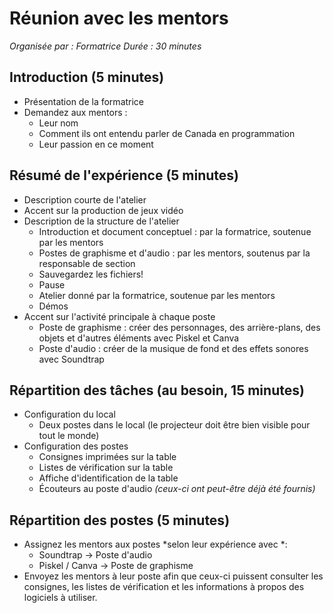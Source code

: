 # Réunion avec les mentors

*Organisée par : Formatrice*
*Durée : 30 minutes*

## Introduction (5 minutes)
* Présentation de la formatrice
* Demandez aux mentors :
  * Leur nom
  * Comment ils ont entendu parler de Canada en programmation
  * Leur passion en ce moment

## Résumé de l'expérience (5 minutes)
* Description courte de l'atelier
* Accent sur la production de jeux vidéo
* Description de la structure de l'atelier
  * Introduction et document conceptuel : par la formatrice, soutenue par les mentors
  * Postes de graphisme et d'audio : par les mentors, soutenus par la responsable de section
  * Sauvegardez les fichiers!
  * Pause
  * Atelier donné par la formatrice, soutenue par les mentors
  * Démos
* Accent sur l'activité principale à chaque poste
  * Poste de graphisme : créer des personnages, des arrière-plans, des objets et d'autres éléments avec Piskel et Canva
  * Poste d'audio : créer de la musique de fond et des effets sonores avec Soundtrap

## Répartition des tâches (au besoin, 15 minutes)
* Configuration du local
  * Deux postes dans le local (le projecteur doit être bien visible pour tout le monde)
* Configuration des postes
  * Consignes imprimées sur la table
  * Listes de vérification sur la table
  * Affiche d'identification de la table
  * Écouteurs au poste d'audio *(ceux-ci ont peut-être déjà été fournis)*

## Répartition des postes (5 minutes)
* Assignez les mentors aux postes *selon leur expérience avec *:
  * Soundtrap → Poste d'audio
  * Piskel / Canva → Poste de graphisme
* Envoyez les mentors à leur poste afin que ceux-ci puissent consulter les consignes, les listes de vérification et les informations à propos des logiciels à utiliser.
